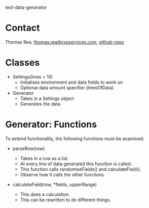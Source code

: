 test-data-generator
# Contact
Thomas Rea, thomas.rea@rxpservices.com, [github-repo]

# Classes
- Settings(lines = 15)
    - Initialises environment and data fields to work on
    - Optional data amount specifier (linesOfData)
- Generator
    - Takes in a Settings object
    - Generates the data
    
# Generator: Functions
To extend functionality, the following functions must be examined:
- parseRow(row)
    - Takes in a row as a list.
    - At every line of data generated this function is called.
    - This function calls randomiseFields() and calculateField().
    - Observe how it calls the other functions
- calculateField(row, *fields, upperRange)
    - This does a calculation.
    - This can be rewritten to do different things.

    [github-repo]: <https://github.com/Sparcc/test-data-generator>